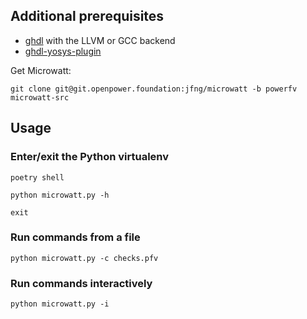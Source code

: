 ## Additional prerequisites

- [ghdl](https://github.com/ghdl/ghdl) with the LLVM or GCC backend
- [ghdl-yosys-plugin](https://github.com/ghdl/ghdl-yosys-plugin)


Get Microwatt:

```
git clone git@git.openpower.foundation:jfng/microwatt -b powerfv microwatt-src
```

## Usage

### Enter/exit the Python virtualenv

```
poetry shell

python microwatt.py -h

exit
```

### Run commands from a file

```
python microwatt.py -c checks.pfv
```

### Run commands interactively

```
python microwatt.py -i
```

